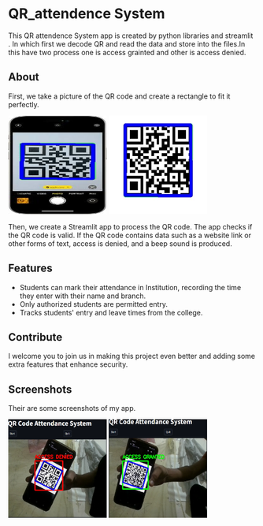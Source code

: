# QR_attendence System 

This QR attendence System app is created by python libraries and streamlit . In which first we decode QR and read the data and store into the files.In this have two process one is access grainted and other is access denied.


## About
First, we take a picture of the QR code and create a rectangle to fit it perfectly.

<img src="Image qr/output_image.jpeg" alt="Image 1" width="200" height="200" style="display: inline-block;">
<img src="Image qr/output_image1.jpeg" alt="Image 2" width="200" height="200" style="display: inline-block;">

Then, we create a Streamlit app to process the QR code. The app checks if the QR code is valid. If the QR code contains data such as a website link or other forms of text, access is denied, and a beep sound is produced.

## Features

- Students can mark their attendance in Institution, recording the time they enter with their name and branch.
- Only authorized students are permitted entry.
- Tracks students' entry and leave times from the college.

## Contribute

I welcome you to join us in making this project even better and adding some extra features that enhance security.

## Screenshots

Their are some screenshots of my app.


<img src="Image qr/Access Denied.png" alt="Image 1" width="200" height="200" style="display: inline-block;">
<img src="Image qr/Access granted.png" alt="Image 1" width="200" height="200" style="display: inline-block;">
